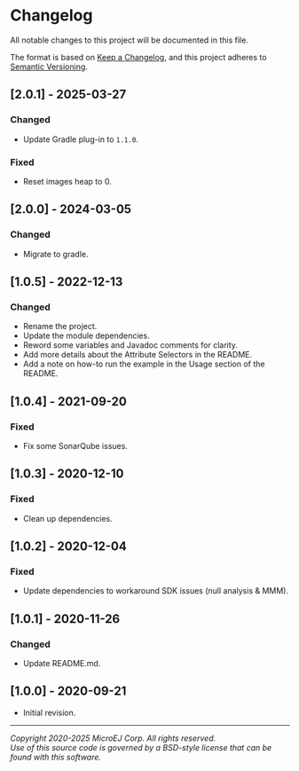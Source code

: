 # Changelog

All notable changes to this project will be documented in this file.

The format is based on [Keep a Changelog](https://keepachangelog.com/en/1.0.0/),
and this project adheres to [Semantic Versioning](https://semver.org/spec/v2.0.0.html).

## [2.0.1] - 2025-03-27

### Changed

- Update Gradle plug-in to `1.1.0`.

### Fixed

- Reset images heap to 0.

## [2.0.0] - 2024-03-05

### Changed

- Migrate to gradle.

## [1.0.5] - 2022-12-13

### Changed

- Rename the project.
- Update the module dependencies.
- Reword some variables and Javadoc comments for clarity.
- Add more details about the Attribute Selectors in the README.
- Add a note on how-to run the example in the Usage section of the README.

## [1.0.4] - 2021-09-20

### Fixed

- Fix some SonarQube issues.

## [1.0.3] - 2020-12-10

### Fixed

- Clean up dependencies.

## [1.0.2] - 2020-12-04

### Fixed

- Update dependencies to workaround SDK issues (null analysis & MMM).

## [1.0.1] - 2020-11-26

### Changed

- Update README.md.

## [1.0.0] - 2020-09-21

- Initial revision.

---  
_Copyright 2020-2025 MicroEJ Corp. All rights reserved._  
_Use of this source code is governed by a BSD-style license that can be found with this software._  